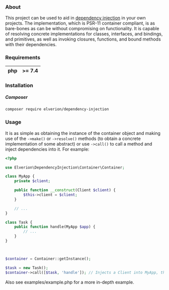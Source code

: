 ### About

This project can be used to aid in [dependency injection](https://en.wikipedia.org/wiki/Dependency_injection) in your
own projects. The implementation, which is PSR-11 container compliant, is as bare-bones as can be without compromising
on functionality. It is capable of resolving concrete implementations for classes, interfaces, and bindings, and
primitives, as well as invoking closures, functions, and bound methods with their dependencies.

### Requirements
|php| \>= 7.4 |
|---|--------|



### Installation

##### Composer
```bash
composer require elverion/dependency-injection
```

### Usage

It is as simple as obtaining the instance of the container object and making use of the `->make()` or `->resolve()`
methods (to obtain a concrete implementation of some abstract) or use `->call()` to call a method and inject
dependencies into it. For example:
```php
<?php

use Elverion\DependencyInjection\Container\Container;

class MyApp {
    private $client;

    public function __construct(Client $client) {
        $this->client = $client;
    }

    // ...
}

class Task {
    public function handle(MyApp $app) {
        // ...
    }
}



$container = Container::getInstance();

$task = new Task();
$container->call([$task, 'handle']); // Injects a Client into MyApp, then calls Task::handle() with the MyApp instance
```

Also see examples/example.php for a more in-depth example.